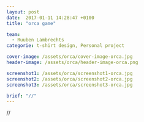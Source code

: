 ```yaml
---
layout: post
date:  2017-01-11 14:28:47 +0100
title: "orca game"

team:
  - Ruuben Lambrechts
categorie: t-shirt design, Personal project

cover-image: /assets/orca/cover-image-orca.jpg
header-image: /assets/orca/header-image-orca.png

screenshot1: /assets/orca/screenshot1-orca.jpg
screenshot2: /assets/orca/screenshot2-orca.jpg
screenshot3: /assets/orca/screenshot3-orca.jpg

brief: "//"
---
```

//
